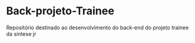 # Back-projeto-Trainee
Repositório destinado ao desenvolvimento do back-end do projeto trainee da síntese jr
